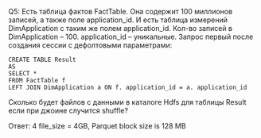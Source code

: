 Q5: Есть таблица фактов FactTable. Она содержит 100 миллионов записей, а также поле application_id.
И есть таблица измерений DimApplication с таким же полем application_id.
Кол-во записей в DimApplication – 100. application_id – уникальные.
Запрос первый после создания сессии с дефолтовыми параметрами:

    CREATE TABLE Result
    AS
    SELECT *
    FROM FactTable f
    LEFT JOIN DimApplication a ON f. application_id = a. application_id

Сколько будет файлов с данными в каталоге Hdfs для таблицы Result если при джоине случится shuffle?

Ответ: 4 file_size = 4GB, Parquet block size is 128 MB